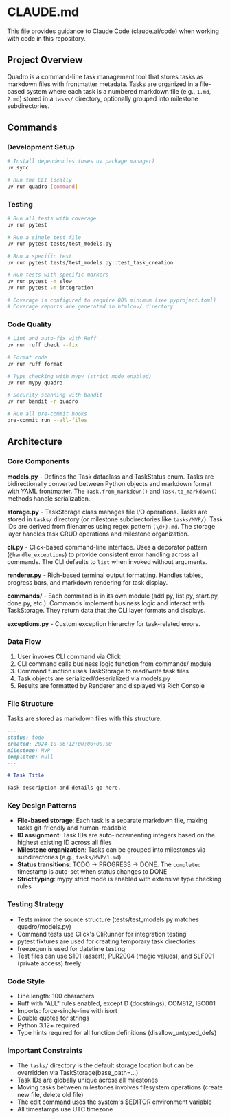 # CLAUDE.md

This file provides guidance to Claude Code (claude.ai/code) when working with code in this repository.

## Project Overview

Quadro is a command-line task management tool that stores tasks as markdown files with frontmatter metadata. Tasks are organized in a file-based system where each task is a numbered markdown file (e.g., `1.md`, `2.md`) stored in a `tasks/` directory, optionally grouped into milestone subdirectories.

## Commands

### Development Setup

```bash
# Install dependencies (uses uv package manager)
uv sync

# Run the CLI locally
uv run quadro [command]
```

### Testing

```bash
# Run all tests with coverage
uv run pytest

# Run a single test file
uv run pytest tests/test_models.py

# Run a specific test
uv run pytest tests/test_models.py::test_task_creation

# Run tests with specific markers
uv run pytest -m slow
uv run pytest -m integration

# Coverage is configured to require 80% minimum (see pyproject.toml)
# Coverage reports are generated in htmlcov/ directory
```

### Code Quality

```bash
# Lint and auto-fix with Ruff
uv run ruff check --fix

# Format code
uv run ruff format

# Type checking with mypy (strict mode enabled)
uv run mypy quadro

# Security scanning with bandit
uv run bandit -r quadro

# Run all pre-commit hooks
pre-commit run --all-files
```

## Architecture

### Core Components

**models.py** - Defines the Task dataclass and TaskStatus enum. Tasks are bidirectionally converted between Python objects and markdown format with YAML frontmatter. The `Task.from_markdown()` and `Task.to_markdown()` methods handle serialization.

**storage.py** - TaskStorage class manages file I/O operations. Tasks are stored in `tasks/` directory (or milestone subdirectories like `tasks/MVP/`). Task IDs are derived from filenames using regex pattern `(\d+).md`. The storage layer handles task CRUD operations and milestone organization.

**cli.py** - Click-based command-line interface. Uses a decorator pattern (`@handle_exceptions`) to provide consistent error handling across all commands. The CLI defaults to `list` when invoked without arguments.

**renderer.py** - Rich-based terminal output formatting. Handles tables, progress bars, and markdown rendering for task display.

**commands/** - Each command is in its own module (add.py, list.py, start.py, done.py, etc.). Commands implement business logic and interact with TaskStorage. They return data that the CLI layer formats and displays.

**exceptions.py** - Custom exception hierarchy for task-related errors.

### Data Flow

1. User invokes CLI command via Click
2. CLI command calls business logic function from commands/ module
3. Command function uses TaskStorage to read/write task files
4. Task objects are serialized/deserialized via models.py
5. Results are formatted by Renderer and displayed via Rich Console

### File Structure

Tasks are stored as markdown files with this structure:

```markdown
---
status: todo
created: 2024-10-06T12:00:00+00:00
milestone: MVP
completed: null
---

# Task Title

Task description and details go here.
```

### Key Design Patterns

- **File-based storage**: Each task is a separate markdown file, making tasks git-friendly and human-readable
- **ID assignment**: Task IDs are auto-incrementing integers based on the highest existing ID across all files
- **Milestone organization**: Tasks can be grouped into milestones via subdirectories (e.g., `tasks/MVP/1.md`)
- **Status transitions**: TODO → PROGRESS → DONE. The `completed` timestamp is auto-set when status changes to DONE
- **Strict typing**: mypy strict mode is enabled with extensive type checking rules

### Testing Strategy

- Tests mirror the source structure (tests/test_models.py matches quadro/models.py)
- Command tests use Click's CliRunner for integration testing
- pytest fixtures are used for creating temporary task directories
- freezegun is used for datetime testing
- Test files can use S101 (assert), PLR2004 (magic values), and SLF001 (private access) freely

### Code Style

- Line length: 100 characters
- Ruff with "ALL" rules enabled, except D (docstrings), COM812, ISC001
- Imports: force-single-line with isort
- Double quotes for strings
- Python 3.12+ required
- Type hints required for all function definitions (disallow_untyped_defs)

### Important Constraints

- The `tasks/` directory is the default storage location but can be overridden via TaskStorage(base_path=...)
- Task IDs are globally unique across all milestones
- Moving tasks between milestones involves filesystem operations (create new file, delete old file)
- The edit command uses the system's $EDITOR environment variable
- All timestamps use UTC timezone
